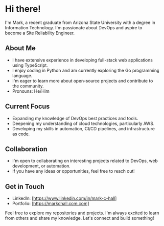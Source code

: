 # Hi there!

I'm Mark, a recent graduate from Arizona State University with a degree in Information Technology. I'm passionate about DevOps and aspire to become a Site Reliability Engineer.

## About Me

- I have extensive experience in developing full-stack web applications using TypeScript.
- I enjoy coding in Python and am currently exploring the Go programming language.
- I'm eager to learn more about open-source projects and contribute to the community.
- Pronouns: He/Him

## Current Focus

- Expanding my knowledge of DevOps best practices and tools.
- Deepening my understanding of cloud technologies, particularly AWS.
- Developing my skills in automation, CI/CD pipelines, and infrastructure as code.

## Collaboration

- I'm open to collaborating on interesting projects related to DevOps, web development, or automation.
- If you have any ideas or opportunities, feel free to reach out!

## Get in Touch

- LinkedIn: [https://www.linkedin.com/in/mark-c-hall]
- Portfolio: [https://markchall.com.com]

Feel free to explore my repositories and projects. I'm always excited to learn from others and share my knowledge. Let's connect and build something!
